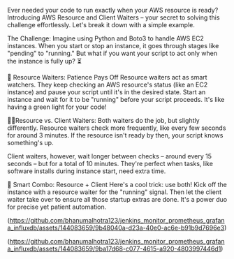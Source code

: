 Ever needed your code to run exactly when your AWS resource is ready? Introducing AWS Resource and Client Waiters – your secret to solving this challenge effortlessly. Let's break it down with a simple example.

The Challenge:
Imagine using Python and Boto3 to handle AWS EC2 instances. When you start or stop an instance, it goes through stages like "pending" to "running." But what if you want your script to act only when the instance is fully up? ⏳

🚦 Resource Waiters: Patience Pays Off
Resource waiters act as smart watchers. They keep checking an AWS resource's status (like an EC2 instance) and pause your script until it's in the desired state. Start an instance and wait for it to be "running" before your script proceeds. It's like having a green light for your code!

🤼‍♂️Resource vs. Client Waiters:
Both waiters do the job, but slightly differently. Resource waiters check more frequently, like every few seconds for around 3 minutes. If the resource isn't ready by then, your script knows something's up.

Client waiters, however, wait longer between checks – around every 15 seconds – but for a total of 10 minutes. They're perfect when tasks, like software installs during instance start, need extra time.

🤝 Smart Combo: Resource + Client
Here's a cool trick: use both! Kick off the instance with a resource waiter for the "running" signal. Then let the client waiter take over to ensure all those startup extras are done. It's a power duo for precise yet patient automation.

(https://github.com/bhanumalhotra123/jenkins_monitor_prometheus_grafana_influxdb/assets/144083659/9b48040a-d23a-40e0-ac6e-b91b9d7696e3)

(https://github.com/bhanumalhotra123/jenkins_monitor_prometheus_grafana_influxdb/assets/144083659/9ba17d68-c077-4615-a920-4803997446d1)
